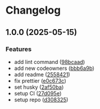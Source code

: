 # Changelog

## 1.0.0 (2025-05-15)


### Features

* add lint command ([98bcaad](https://github.com/diplodoc-platform/themes/commit/98bcaad33c01f243fc6bd42bbaa3495c968ecbd2))
* add new codeowners ([bbb6a9b](https://github.com/diplodoc-platform/themes/commit/bbb6a9bb93be603b0e90ac38584b414d655e3cd1))
* add readme ([2558421](https://github.com/diplodoc-platform/themes/commit/2558421133d2fb7d868470dce46dbdf80e46adcd))
* fix prettier ([e0c673c](https://github.com/diplodoc-platform/themes/commit/e0c673cacd9b68548b304fea45f11817d4066c4f))
* set husky ([2af50ba](https://github.com/diplodoc-platform/themes/commit/2af50ba6197db3a5478ba32caa715e24529e5920))
* setup CI ([27d095e](https://github.com/diplodoc-platform/themes/commit/27d095e8d34c0d08a07348309a2a2a82f3b66844))
* setup repo ([d308325](https://github.com/diplodoc-platform/themes/commit/d3083258d80c9a736e5380dc3534f696e550d455))
